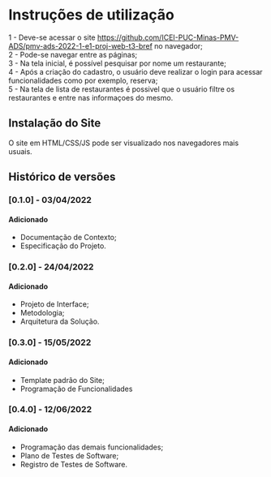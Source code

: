 # Instruções de utilização
1 - Deve-se acessar o site https://github.com/ICEI-PUC-Minas-PMV-ADS/pmv-ads-2022-1-e1-proj-web-t3-bref no navegador;<br>
2 - Pode-se navegar entre as páginas;<br>
3 - Na tela inicial, é possível pesquisar por nome um restaurante;<br>
4 - Após a criação do cadastro, o usuário deve realizar o login para acessar funcionalidades como por exemplo, reserva;<br>
5 - Na tela de lista de restaurantes é possivel que o usuário filtre os restaurantes e entre nas informaçoes do mesmo.<br>

## Instalação do Site

O site em HTML/CSS/JS pode ser visualizado nos navegadores mais usuais.

## Histórico de versões

### [0.1.0] - 03/04/2022
#### Adicionado
- Documentação de Contexto;
- Especificação do Projeto.

### [0.2.0] - 24/04/2022
#### Adicionado
- Projeto de Interface;
- Metodologia;
- Arquitetura da Solução.

### [0.3.0] - 15/05/2022
#### Adicionado
- Template padrão do Site;
- Programação de Funcionalidades

### [0.4.0] - 12/06/2022
#### Adicionado
- Programação das demais funcionalidades;
- Plano de Testes de Software;
- Registro de Testes de Software.

